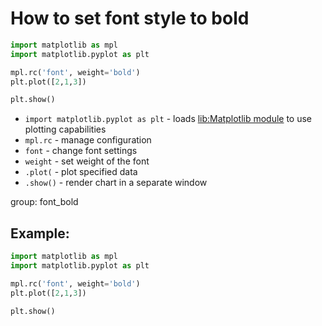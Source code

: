 # How to set font style to bold

```python
import matplotlib as mpl
import matplotlib.pyplot as plt

mpl.rc('font', weight='bold')
plt.plot([2,1,3])

plt.show()
```

- `import matplotlib.pyplot as plt` - loads [lib:Matplotlib module](python-matplotlib/how-to-install-matplotlib-python-lib-in-ubuntu-ubuntuversion) to use plotting capabilities
- `mpl.rc` - manage configuration
- `font` - change font settings
- `weight` - set weight of the font
- `.plot(` - plot specified data
- `.show()` - render chart in a separate window

group: font_bold

## Example: 
```python
import matplotlib as mpl
import matplotlib.pyplot as plt

mpl.rc('font', weight='bold')
plt.plot([2,1,3])

plt.show()
```

